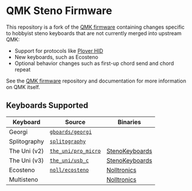 # QMK Steno Firmware

This repository is a fork of the [QMK firmware](https://github.com/qmk/qmk_firmware)
containing changes specific to hobbyist steno keyboards that are not currently
merged into upstream QMK:

- Support for protocols like [Plover HID](https://github.com/dnaq/plover-machine-hid)
- New keyboards, such as Ecosteno
- Optional behavior changes such as first-up chord send and chord repeat

See the [QMK firmware](https://github.com/qmk/qmk_firmware) repository and
documentation for more information on QMK itself.

## Keyboards Supported

| Keyboard     | Source                                                                                               | Binaries                                                                             |
| ------------ | ---------------------------------------------------------------------------------------------------- | ------------------------------------------------------------------------------------ |
| Georgi       | [`gboards/georgi`](https://github.com/openstenoproject/qmk/tree/main/keyboards/gboards/georgi)       |                                                                                      |
| Splitography | [`splitography`](https://github.com/openstenoproject/qmk/tree/main/keyboards/splitography)           |                                                                                      |
| The Uni (v2) | [`the_uni/pro_micro`](https://github.com/openstenoproject/qmk/tree/main/keyboards/the_uni/pro_micro) | [StenoKeyboards](https://github.com/petercpark/stenokeyboards-firmware)              |
| The Uni (v3) | [`the_uni/usb_c`](https://github.com/openstenoproject/qmk/tree/main/keyboards/the_uni/usb_c)         | [StenoKeyboards](https://github.com/petercpark/stenokeyboards-firmware)              |
| Ecosteno     | [`noll/ecosteno`](https://github.com/openstenoproject/qmk/tree/main/keyboards/noll/ecosteno)         | [Nolltronics](https://github.com/nkotech/EcoSteno-Firmware/tree/main/keyboards/noll) |
| Multisteno   |                                                                                                      | [Nolltronics](https://github.com/nkotech/EcoSteno-Firmware/tree/main/keyboards/noll) |
